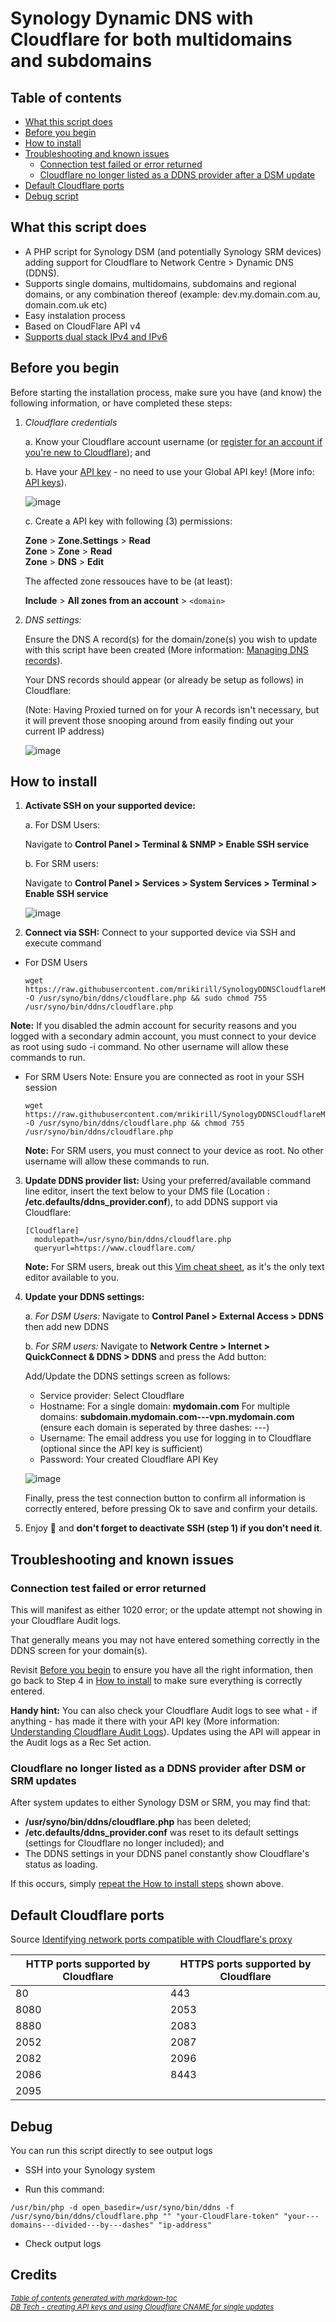 
# Synology Dynamic DNS with Cloudflare for both multidomains and subdomains

## Table of contents

* [What this script does](#what-this-script-does)
* [Before you begin](#before-you-begin)
* [How to install](#how-to-install)
* [Troubleshooting and known issues](#troubleshooting-and-known-issues)
  + [Connection test failed or error returned](#connection-test-failed-or-error-returned)
  + [Cloudflare no longer listed as a DDNS provider after a DSM update](#cloudflare-no-longer-listed-as-a-ddns-provider-after-a-dsm-update)
* [Default Cloudflare ports](#default-cloudflare-ports)
* [Debug script](#debug)


## What this script does

* A PHP script for Synology DSM (and potentially Synology SRM devices) adding support for Cloudflare to Network Centre > Dynamic DNS (DDNS).
* Supports single domains, multidomains, subdomains and regional domains, or any combination thereof (example: dev.my.domain.com.au, domain.com.uk etc)
* Easy instalation process
* Based on CloudFlare API v4
* [Supports dual stack IPv4 and IPv6](https://github.com/mrikirill/SynologyDDNSCloudflareMultidomain/pull/13)

## Before you begin

Before starting the installation process, make sure you have (and know) the following information, or have completed these steps:

 1. *Cloudflare credentials*
 
	 a. Know your Cloudflare account username (or [register for an account if you're new to Cloudflare](https://dash.cloudflare.com/sign-up)); and
	 
	 b. Have your [API key](https://dash.cloudflare.com/profile/api-tokens) - no need to use your Global API key! (More info: [API keys](https://support.cloudflare.com/hc/en-us/articles/200167836-Managing-API-Tokens-and-Keys)).

	![image](example4.png)

	 c. Create a API key with following (3) permissions:
	 
	 **Zone** > **Zone.Settings** > **Read**  
	 **Zone** > **Zone** > **Read**  
	 **Zone** > **DNS** > **Edit**  

	 The affected zone ressouces have to be (at least):

	**Include** > **All zones from an account** > `<domain>`  

 2. *DNS settings:*
 
	Ensure the DNS A record(s) for the domain/zone(s) you wish to update with this script have been created (More information: [Managing DNS records](https://support.cloudflare.com/hc/en-us/articles/360019093151-Managing-DNS-records-in-Cloudflare)).

	Your DNS records should appear (or already be setup as follows) in Cloudflare:
	
	(Note: Having Proxied turned on for your A records isn't necessary, but it will prevent those snooping around from easily finding out your current IP address)

	![image](example1.png)

## How to install

1. **Activate SSH on your supported device:**

	 a. For DSM Users:
	 
	 Navigate to __Control Panel > Terminal & SNMP > Enable SSH service__
	 
	 b. For SRM users:
	 
	 Navigate to __Control Panel > Services > System Services > Terminal > Enable SSH service__
	 
	![image](example2.png)

2. **Connect via SSH:** Connect to your supported device via SSH and execute command

* For DSM Users
  ```
  wget https://raw.githubusercontent.com/mrikirill/SynologyDDNSCloudflareMultidomain/master/cloudflare.php -O /usr/syno/bin/ddns/cloudflare.php && sudo chmod 755 /usr/syno/bin/ddns/cloudflare.php
  ```
**Note:** If you disabled the admin account for security reasons and you logged with a secondary admin account, you must connect to your device as root using sudo -i command. No other username will allow these commands to run.

* For SRM Users
  Note: Ensure you are connected as root in your SSH session
  ```
  wget https://raw.githubusercontent.com/mrikirill/SynologyDDNSCloudflareMultidomain/master/cloudflare.php -O /usr/syno/bin/ddns/cloudflare.php && chmod 755 /usr/syno/bin/ddns/cloudflare.php
  ```

	**Note:** For SRM users, you must connect to your device as root. No other username will allow these commands to run.

3. **Update DDNS provider list:** Using your preferred/available command line editor, insert the text below to your DMS file (Location : __/etc.defaults/ddns_provider.conf__), to add DDNS support via Cloudflare:

	```
	[Cloudflare]
	  modulepath=/usr/syno/bin/ddns/cloudflare.php
	  queryurl=https://www.cloudflare.com/
	 ```

	 **Note:** For SRM users, break out this [Vim cheat sheet](https://coderwall.com/p/adv71w/basic-vim-commands-for-getting-started), as it's the only text editor available to you.
 
4. **Update your DDNS settings:** 

	 a. *For DSM Users:* Navigate to __Control Panel > External Access > DDNS__ then add new DDNS
	 
	 b. *For SRM users:* Navigate to __Network Centre > Internet > QuickConnect & DDNS > DDNS__ and press the Add button:

	Add/Update the DDNS settings screen as follows:

	* Service provider: Select Cloudflare
	* Hostname:
 For a single domain: __mydomain.com__
For multiple domains: __subdomain.mydomain.com---vpn.mydomain.com__
	(ensure each domain is seperated by three dashes: ---)
	* Username: The email address you use for logging in to Cloudflare (optional since the API key is sufficient)
	* Password: Your created Cloudflare API Key

	![image](example3.png)

	Finally, press the test connection button to confirm all information is correctly entered, before pressing Ok to save and confirm your details.

5. Enjoy 🍺 and __don't forget to deactivate SSH (step 1) if you don't need it__.

## Troubleshooting and known issues

### Connection test failed or error returned

This will manifest as either 1020 error; or the update attempt not showing in your Cloudflare Audit logs.

That generally means you may not have entered something correctly in the DDNS screen for your domain(s).

Revisit [Before you begin](#before-you-begin) to ensure you have all the right information, then go back to Step 4 in [How to install](#how-to-install) to make sure everything is correctly entered.

**Handy hint:** You can also check your Cloudflare Audit logs to see what - if anything - has made it there with your API key (More information: [Understanding Cloudflare Audit Logs](https://support.cloudflare.com/hc/en-us/articles/115002833612-Understanding-Cloudflare-Audit-Logs)). Updates using the API will appear in the Audit logs as a Rec Set action.

### Cloudflare no longer listed as a DDNS provider after DSM or SRM updates

After system updates to either Synology DSM or SRM, you may find that:
* __/usr/syno/bin/ddns/cloudflare.php__ has been deleted;
* __/etc.defaults/ddns_provider.conf__ was reset to its default settings (settings for Cloudflare no longer included); and
* The DDNS settings in your DDNS panel constantly show Cloudflare's status as loading.

If this occurs, simply [repeat the How to install steps](#how-to-install) shown above.

## Default Cloudflare ports
Source [Identifying network ports compatible with Cloudflare's proxy](https://support.cloudflare.com/hc/en-us/articles/200169156-Identifying-network-ports-compatible-with-Cloudflare-s-proxy)

|HTTP ports supported by Cloudflare  | HTTPS ports supported by Cloudflare |
|--|--|
| 80 | 443 |
| 8080 | 2053 | 
| 8880 | 2083 |
| 2052 | 2087 | 
| 2082 | 2096 |
| 2086 | 8443 | 
| 2095 | |

## Debug

You can run this script directly to see output logs

* SSH into your Synology system 

* Run this command: 

```
/usr/bin/php -d open_basedir=/usr/syno/bin/ddns -f /usr/syno/bin/ddns/cloudflare.php "" "your-CloudFlare-token" "your---domains---divided---by---dashes" "ip-address"
```

* Check output logs

## Credits

<small><i><a href='http://ecotrust-canada.github.io/markdown-toc/'>Table of contents generated with markdown-toc</a></i></small>  
<small><i><a href='https://www.youtube.com/watch?v=Nf7m3h11y-s'>DB Tech - creating API keys and using Cloudflare CNAME for single updates</a></i></small>
